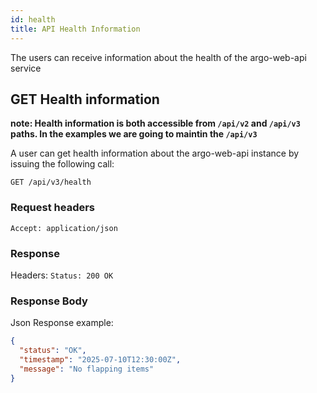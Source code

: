 ```yaml
---
id: health
title: API Health Information
---
```


The users can receive information about the health of the argo-web-api service



## GET Health information

__note: Health information is both accessible from `/api/v2` and `/api/v3` paths. In the examples we are going to maintin the `/api/v3`__

A user can get health information about the argo-web-api instance by issuing the following call:

```
GET /api/v3/health
```

### Request headers

```
Accept: application/json
```

### Response
Headers: `Status: 200 OK`

### Response Body

Json Response example:
```json
{
  "status": "OK",
  "timestamp": "2025-07-10T12:30:00Z",
  "message": "No flapping items"
}
```
